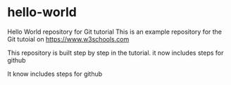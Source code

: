 # hello-world
Hello World repository for Git tutorial
This is an example repository for the Git tutoial on https://www.w3schools.com

This repository is built step by step in the tutorial.
it now includes steps for github

It know includes steps for github
